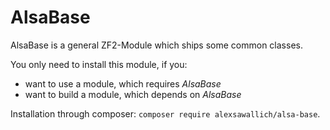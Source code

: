 # AlsaBase

AlsaBase is a general ZF2-Module which ships some common classes.

You only need to install this module, if you:

* want to use a module, which requires *AlsaBase*
* want to build a module, which depends on *AlsaBase*

Installation through composer: `composer require alexsawallich/alsa-base`.